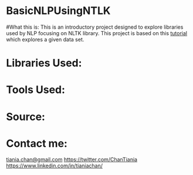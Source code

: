 # BasicNLPUsingNTLK
#What this is:
This is an introductory project designed to explore libraries used by NLP focusing on NLTK library. This project is based on this [tutorial](https://medium.com/towards-artificial-intelligence/natural-language-processing-nlp-with-python-tutorial-for-beginners-1f54e610a1a0) which explores a given data set. 

# Libraries Used:

# Tools Used:

# Source:

# Contact me:

tiania.chan@gmail.com
https://twitter.com/ChanTiania
https://www.linkedin.com/in/tianiachan/
